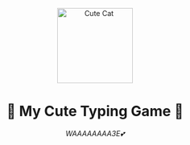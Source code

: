 <p align="center">
  <img src="https://i.imgur.com/Jr8Xn7Y.png" alt="Cute Cat" width="150" />
</p>

<h1 align="center">🐾 My Cute Typing Game 🐾</h1>

<p align="center">
  <em>WAAAAAAAA3E💕</em>
</p>
